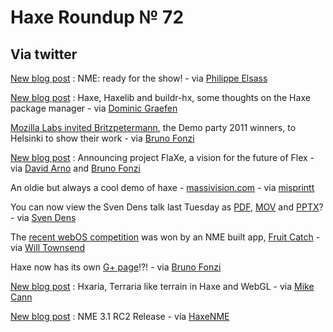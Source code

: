 [_template]: roundup.html
# Haxe Roundup № 72

## Via twitter
[New blog post][link 1] : NME: ready for the show! - via [Philippe Elsass][link 2]

[New blog post][link 3] : Haxe, Haxelib and buildr-hx, some thoughts on the Haxe package manager - via [Dominic Graefen][link 4]

[Mozilla Labs invited Britzpetermann][link 5], the Demo party 2011 winners, to Helsinki to show their work - via [Bruno Fonzi][link 6]

[New blog post][link 7] : Announcing project FlaXe, a vision for the future of Flex - via [David Arno][link 8] and [Bruno Fonzi][link 9]

An oldie but always a cool demo of haxe - [massivision.com][link 10] - via [misprintt][link 11]

You can now view the Sven Dens talk last Tuesday as [PDF][link 12], [MOV][link 13] and [PPTX][link 14]? - via [Sven Dens][link 15]

The [recent webOS competition][link 16] was won by an NME built app, [Fruit Catch][link 17] - via [Will Townsend][link 18]

Haxe now has its own [G+ page][link 19]!?! - via [Bruno Fonzi][link 20]

[New blog post][link 21] : Hxaria, Terraria like terrain in Haxe and WebGL - via [Mike Cann][link 22]

[New blog post][link 23] : NME 3.1 RC2 Release - via [HaxeNME][link 24]

[link 1]: http://philippe.elsass.me/2011/11/nme-ready-for-the-show/ "New blog post"
[link 2]: https://www.twitter.com/elsassph "Philippe Elsass"
[link 3]: http://www.devboy.org/2011/11/18/haxe-haxelib-and-buildr-hx/ "New blog post"
[link 4]: http://www.twitter.com/#!/devboy_org "Dominic Graefen"
[link 5]: http://mozillalabs.com/blog/2011/11/video-demoparty-winners-trip-to-helsinki/ "Mozilla Labs invited Britzpetermann"
[link 6]: http://www.twitter.com/#!/BrunoFonzi "Bruno Fonzi"
[link 7]: http://www.davidarno.org/2011/11/14/announcing-project-flaxe-a-vision-for-the-future-of-flex/ "New blog post"
[link 8]: http://www.twitter.com/#!/DavidArno "David Arno"
[link 9]: http://www.twitter.com/#!/BrunoFonzi "Bruno Fonzi"
[link 10]: http://www.massivision.com/ "massivision.com"
[link 11]: http://www.twitter.com/#!/misprintt "misprintt"
[link 12]: http://www.svendens.com/downloads/sessions/AUGBE_haXe_2011_11_15.pdf "PDF"
[link 13]: http://www.svendens.com/downloads/sessions/AUGBE_haXe_2011_11_15.mov "MOV"
[link 14]: http://www.svendens.com/downloads/sessions/AUGBE_haXe_2011_11_15.pptx "PPTX"
[link 15]: http://www.twitter.com/#!/sventunus "Sven Dens"
[link 16]: http://developer.palm.com/blog/2011/11/weekly-app-hack-winner-2/#more-4795 "recent webOS competition"
[link 17]: https://developer.palm.com/appredirect/?packageid=com.wtsnz.fruitcatch "Fruit Catch"
[link 18]: http://www.twitter.com/#!/vfxguynz "Will Townsend"
[link 19]: https://plus.google.com/u/0/113704686911055424796/posts "G+ page"
[link 20]: http://www.twitter.com/#!/BrunoFonzi "Bruno Fonzi"
[link 21]: http://mikecann.co.uk/personal-project/hxaria-terraria-like-terrain-in-haxe-and-webgl/ "New blog post"
[link 22]: http://www.twitter.com/#!/mikeysee "Mike Cann"
[link 23]: http://www.haxenme.org/blog/?p=34 "New blog post"
[link 24]: http://www.twitter.com/#!/haxenme "HaxeNME"


